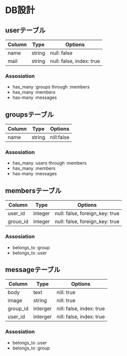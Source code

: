 # DB設計


## userテーブル

|Column|Type|Options|
|------|----|-------|
|name|string|null: false|
|mail|string|null: false, index: true|

### Assosiation
- has_many :groups through :members
- has_many :members
- has-many :messages

## groupsテーブル

|Column|Type|Options|
|------|----|-------|
|name|string|nill:false|

### Assosiation
- has_many :users through :members
- has_many :members
- has-many :messages

## membersテーブル

|Column|Type|Options|
|------|----|-------|
|user_id|integer|null: false, foreign_key: true|
|grouo_id|integer|null: false, foreign_key: true|

### Assosiation
- belongs_to :group
- belongs_to :user

## messageテーブル

|Column|Type|Options|
|------|----|-------|
|body|text|nill: true|
|image|string|nill: true|
|group_id|interger|nill: false, index: true|
|user_id|interger|nill: false, index: true|

### Assosiation
- belongs_to :user
- belongs_to :group